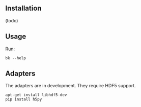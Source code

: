 ## Installation

(todo)

## Usage

Run:

    bk --help


## Adapters

The adapters are in development. They require HDF5 support.

    apt-get install libhdf5-dev
    pip install h5py